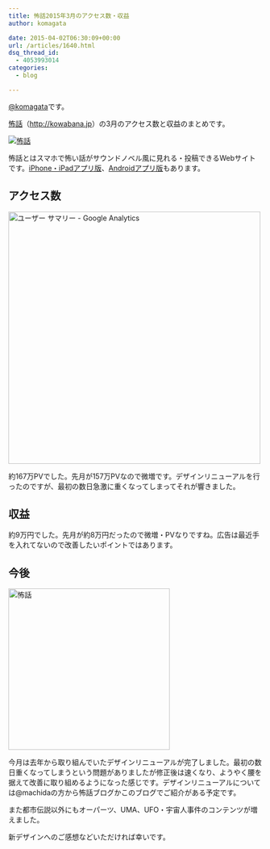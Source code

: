 ```yaml
---
title: 怖話2015年3月のアクセス数・収益
author: komagata

date: 2015-04-02T06:30:09+00:00
url: /articles/1640.html
dsq_thread_id:
  - 4053993014
categories:
  - blog

---
```

[@komagata][1]です。

<a title="怖話" href="http://kowabana.jp" target="_blank">怖話</a>（<a title="怖話" href="http://kowabana.jp" target="_blank">http://kowabana.jp</a>）の3月のアクセス数と収益のまとめです。


  <a href="http://kowabana.jp"><img alt="怖話" src="http://i.gyazo.com/19e880127697f2aa72533b8e32ed6a2a.png" /></a>


怖話とはスマホで怖い話がサウンドノベル風に見れる・投稿できるWebサイトです。<a title="怖話iPhone・iPadアプリ版" href="https://itunes.apple.com/jp/app/bu-hua-zui-buno1wan5000huano/id564486792?l=ja&mt=8" target="_blank">iPhone・iPadアプリ版</a>、<a title="怖話Androidアプリ版" href="https://play.google.com/store/apps/details?id=jp.fjord.kowabana" target="_blank">Androidアプリ版</a>もあります。

## アクセス数


  <img alt="ユーザー サマリー - Google Analytics" src="http://i.gyazo.com/41638931f888d3f80c0b3a26c3c02095.png" width="500px" />


約167万PVでした。先月が157万PVなので微増です。デザインリニューアルを行ったのですが、最初の数日急激に重くなってしまってそれが響きました。

## 収益

約9万円でした。先月が約8万円だったので微増・PVなりですね。広告は最近手を入れてないので改善したいポイントではあります。

## 今後


  <img width="320px" alt="怖話" src="http://i.gyazo.com/20289b36f22f75ef52b4c81a27d889ac.png" />


今月は去年から取り組んでいたデザインリニューアルが完了しました。最初の数日重くなってしまうという問題がありましたが修正後は速くなり、ようやく腰を据えて改善に取り組めるようになった感じです。デザインリニューアルについては@machidaの方から怖話ブログかこのブログでご紹介がある予定です。

また都市伝説以外にもオーパーツ、UMA、UFO・宇宙人事件のコンテンツが増えました。

新デザインへのご感想などいただければ幸いです。

 [1]: http://twitter.com/komagata